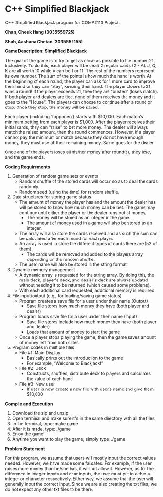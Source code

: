 # C++ Simplified Blackjack
C++ Simplified Blackjack program for COMP2113 Project.

**Chan, Cheuk Hang (3035559725)**

**Shah, Aashana Chetan (3035552155)**

**Game Description: Simplified Blackjack**

The goal of the game is to try to get as close as possible to the number 21, inclusively. To do this, each player will be dealt 2 regular cards (2 - A). J, Q, K are all worth 10 while A can be 1 or 11. The rest of the numbers represent its own number. The sum of the points is how much the hand is worth. At the beginning of each round, the player can ask for 1 more card to improve their hand or they can “stay”, keeping their hand. The player closes to 21 wins a round! If the player exceeds 21, then they are “busted” (loses match). If both player and dealers are tied, none of them receives the money and it goes to the "House". The players can choose to continue after a round or stop. Once they stop, the money will be saved.

Each player (including 1 opponent) starts with $10,000. Each match’s minimum betting from each player is $1,000. After the player receives their initial cards, they can “raise” to bet more money. The dealer will always match the raised amount, then the round commences. However, if a player cannot pay the minimum or match because they do not have enough money, they must use all their remaining money. Same goes for the dealer.


Once one of the players loses all his/her money after round(s), they lose, and the game ends.

**Coding Requirements**

1) Generation of random game sets or events <br />
    - Random shuffle of the stored cards will occur so as to deal the cards randomly. <br />
    - Random seed (using the time) for random shuffle. <br />
2) Data structures for storing game status <br />
    - The amount of money the player has and the amount the dealer has will be stored to know how much money can be bet. The game may continue until either the player or the dealer runs out of money. <br />
        - The money will be stored as an integer in the game. <br />
        - The amount of money used in a game will also be stored as an integer. <br />
    - The array will also store the cards received and as such the sum can be calculated after each round for each player.  <br />
    - An array is used to store the different types of cards there are (52 of them).  <br />
        - The cards will be removed and added to the players array depending on the random shuffle. <br />
    - The user name will also be stored in the string format.  <br />
3) Dynamic memory management <br />
    - A dynamic array is requested for the string array. By doing this, the main deck, player's deck, and dealer's deck are always updated without needing it to be returned (which caused some problems). <br />
    - With each additional card requested, additional memory is required.<br />
4) File input/output (e.g., for loading/saving game status)<br />
    - Program creates a save file for a user under their name (Output)<br />
        - Save file stores how much money they have (both player and dealer)<br />
    - Program loads save file for a user under their name (Input)<br />
        - Save file stores include how much money they have (both player and dealer)<br />
        - Loads that amount of money to start the game<br />
    - Once a player stops playing the game, then the game saves amount of money left from both sides <br />
5) Program codes in multiple files<br />
    - File #1: Main Display<br />
        - Basically prints out the introduction to the game<br />
        - For example, “Welcome to Blackjack!”<br />
    - File #2: Deck <br />
        - Constructs, shuffles, distribute deck to players and calculates the value of each hand
    - File #3: New user<br />
        - If user is new, create a new file with user’s name and give them $10,000<br />

**Compile and Execution**

1) Download the zip and unzip
2) Open terminal and make sure it's in the same directory with all the files
3) In the terminal, type: make game
4) After it is made, type: ./game
5) Enjoy the game!
6) Anytime you want to play the game, simply type: ./game

**Problem Statement**

For this program, we assume that users will mostly input the correct values needed. However, we have made some failsafes. For example, if the user raises more money than he/she has, it will not allow it. However, as for the difference in integer inputs and char inputs, the user must put in either a integer or character respectively. Either way, we assume that the user will generally input the correct input. Since we are also creating the txt files, we do not expect any other txt files to be there.
